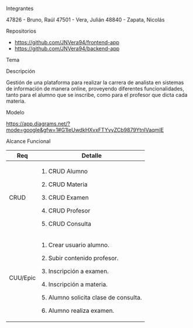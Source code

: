 ﻿Integrantes

47826 - Bruno, Raúl 47501 - Vera, Julián 48840 - Zapata, Nicolás

Repositorios

- https://github.com/JNVera94/frontend-app
- https://github.com/JNVera94/backend-app

Tema

Descripción

Gestión de una plataforma para realizar la carrera de analista en sistemas de información de manera online, proveyendo diferentes funcionalidades, tanto para el alumno que se inscribe, como para el profesor que dicta cada materia.

Modelo

<https://app.diagrams.net/?mode=google&gfw=1#G1IeUwdkHXvxFTYvyZCb9879YtnIVaqmIE>

Alcance Funcional



|Req|Detalle|
| - | - |
|CRUD|<p>1. CRUD Alumno</p><p>2. CRUD Materia</p><p>3. CRUD Examen</p><p>4. CRUD Profesor</p><p>5. CRUD Consulta</p>|
|CUU/Epic|<p>1. Crear usuario alumno.</p><p>2. Subir contenido profesor.</p><p>3. Inscripción a examen.</p><p>4. Inscripción a materia.</p><p>5. Alumno solicita clase de consulta.</p><p>6. Alumno realiza examen.</p>|

